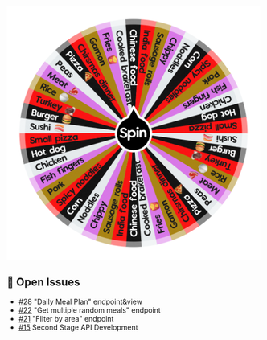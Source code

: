 ![Project Screenshot](https://github.com/tgilly93/Dinner_Generator_React/blob/main/images/Dinner_Generator_React_thumb.png?raw=true)

## 🚀 Open Issues


<!-- ISSUES-START -->
- [#28](https://github.com/tgilly93/Dinner_Generator_React/issues/28) "Daily Meal Plan" endpoint&view
- [#22](https://github.com/tgilly93/Dinner_Generator_React/issues/22) "Get multiple random meals" endpoint
- [#21](https://github.com/tgilly93/Dinner_Generator_React/issues/21) "FIlter by area" endpoint
- [#15](https://github.com/tgilly93/Dinner_Generator_React/issues/15) Second Stage API Development
<!-- ISSUES-END -->
